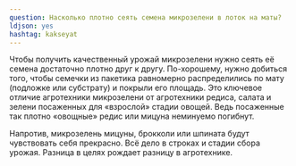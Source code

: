 ```yaml
---
question: Насколько плотно сеять семена микрозелени в лоток на маты?
ldjson: yes 
hashtag: kakseyat
---
```


Чтобы получить качественный урожай микрозелени нужно сеять её семена достаточно плотно друг к другу. По-хорошему, нужно добиться того, чтобы семечки из пакетика равномерно распределились по мату (подложке или субстрату) и покрыли его площадь. Это ключевое отличие агротехники микрозелени от агротехники редиса, салата и зелени посаженных для «взрослой» стадии овощей. Ведь посаженные так плотно «овощные» редис или мицуна неминуемо погибнут.

Напротив, микрозелень мицуны, брокколи или шпината будут чувствовать себя  прекрасно. Всё дело в строках и стадии сбора урожая. Разница в целях рождает разницу в агротехнике.
 
